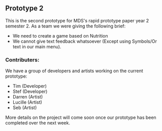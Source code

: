 ## Prototype 2

This is the second prototype for MDS's rapid prototype paper year 2 semester 2.
As a team we were giving the following brief:

- We need to create a game based on Nutrition
- We cannot give text feedback whatsoever (Except using Symbols/Or text in our main menu).

### Contributers:

We have a group of developers and artists working on the current prototype:
- Tim (Developer)
- Stef (Developer)
- Darren (Artist)
- Lucille (Artist)
- Seb (Artist)

More details on the project will come soon once our prototype has been completed over the next week.

